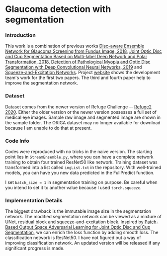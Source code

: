 # Glaucoma detection with segmentation

### Introduction

This work is a combination of previous works [Disc-aware Ensemble Network for Glaucoma Screening from Fundus Image, 2018](https://arxiv.org/pdf/1805.07549.pdf), [Joint Optic Disc and Cup Segmentation Based on Multi-label Deep Network and Polar Transformation, 2018](https://arxiv.org/abs/1801.00926), [Detection of Pathological Myopia and Optic Disc Segmentation with Deep Convolutional Neural Networks, 2019](https://ieeexplore.ieee.org/document/8929252) and [Squeeze-and-Excitation Networks](https://arxiv.org/abs/1709.01507). Project [website](https://hzfu.github.io/proj_glaucoma_fundus.html) shows the development team's work for the first two papers. The third and fourth paper help to improve the segmentation network.

### Dataset

Dataset comes from the newer version of Refuge Challenge -- [Refuge2 2020](https://refuge.grand-challenge.org/Home2020/).  Either the older version or the newer version possesses a full set of medical eye images. Sample raw image and segmented image are shown in the sample folder. The ORIGA dataset may no longer available for download because I am unable to do that at present.

### Code Info

Codes were reproduced with no tricks in the naive version. The starting point lies in `StreamEnsemble.py`, where you can have a complete network training to obtain four trained ResNet50 like network. Training dataset was transformed into a list called `imgList.txt` in the repository. With well-trained models, you can have you new data predicted in the FullPredict function.

I set `batch_size = 1` in segmentation training on purpose. Be careful when you intend to set it to another value because I used `torch.squeeze`.

### Implementation Details

The biggest drawback is the immutable image size in the segmentation network. The modified segmentation network can be viewed as a mixture of UNet, residual block and squeeze-and-excitation block. Inspired by [Patch-Based Output Space Adversarial Learning
for Joint Optic Disc and Cup Segmentation](https://arxiv.org/abs/1902.07519), we can enrich the loss function by adding smooth loss. The classification network is ResNet50. I have not figured out a way of improving classification network. An updated version will be released if any significant progress is made.